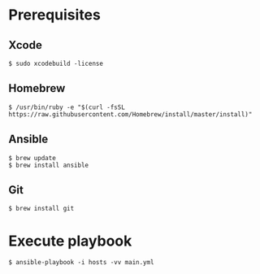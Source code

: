 # Prerequisites

## Xcode

```
$ sudo xcodebuild -license
```

## Homebrew

```
$ /usr/bin/ruby -e "$(curl -fsSL https://raw.githubusercontent.com/Homebrew/install/master/install)"
```

## Ansible

```
$ brew update
$ brew install ansible
```

## Git

```
$ brew install git
```

# Execute playbook

```
$ ansible-playbook -i hosts -vv main.yml
```


